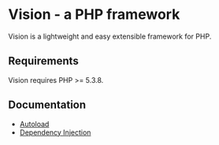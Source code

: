 # Vision - a PHP framework

Vision is a lightweight and easy extensible framework for PHP.


## Requirements

Vision requires PHP >= 5.3.8.


## Documentation

*  [Autoload](/docs/autoload.md)
*  [Dependency Injection](/docs/dependency-injection.md)
